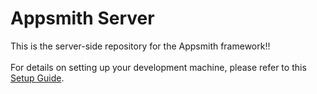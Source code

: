 # Appsmith Server

This is the server-side repository for the Appsmith framework!!
<br><br>
For details on setting up your development machine, please refer to this [Setup Guide](../../contributions/ServerSetup.md).
